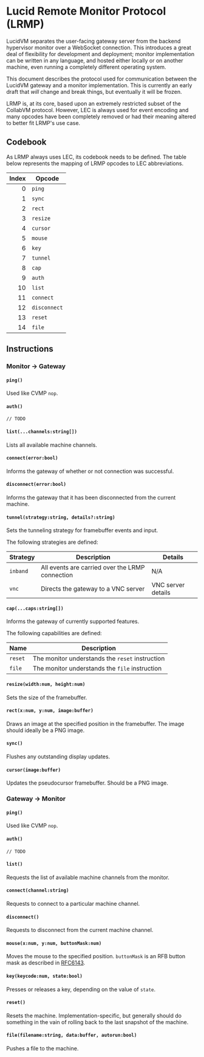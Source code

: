# Lucid Remote Monitor Protocol (LRMP)

LucidVM separates the user-facing gateway server from the backend hypervisor monitor over a WebSocket connection. This introduces a great deal of flexibility for development and deployment; monitor implementation can be written in any language, and hosted either locally or on another machine, even running a completely different operating system.

This document describes the protocol used for communication between the LucidVM gateway and a monitor implementation. This is currently an early draft that *will* change and break things, but eventually it will be frozen.

LRMP is, at its core, based upon an extremely restricted subset of the CollabVM protocol. However, LEC is always used for event encoding and many opcodes have been completely removed or had their meaning altered to better fit LRMP's use case.


## Codebook

As LRMP always uses LEC, its codebook needs to be defined. The table below represents the mapping of LRMP opcodes to LEC abbreviations.

| Index | Opcode       |
|------:|--------------|
| 0     | `ping`       |
| 1     | `sync`       |
| 2     | `rect`       |
| 3     | `resize`     |
| 4     | `cursor`     |
| 5     | `mouse`      |
| 6     | `key`        |
| 7     | `tunnel`     |
| 8     | `cap`        |
| 9     | `auth`       |
| 10    | `list`       |
| 11    | `connect`    |
| 12    | `disconnect` |
| 13    | `reset`      |
| 14    | `file`       |


## Instructions

### **Monitor -> Gateway**

#### `ping()`
Used like CVMP `nop`.

#### `auth()`
`// TODO`

#### `list(...channels:string[])`
Lists all available machine channels.

#### `connect(error:bool)`
Informs the gateway of whether or not connection was successful.

#### `disconnect(error:bool)`
Informs the gateway that it has been disconnected from the current machine.

#### `tunnel(strategy:string, details?:string)`
Sets the tunneling strategy for framebuffer events and input.

The following strategies are defined:

| Strategy | Description                                     | Details |
|----------|-------------------------------------------------|---------|
| `inband` | All events are carried over the LRMP connection | N/A     |
| `vnc`    | Directs the gateway to a VNC server  | VNC server details |

#### `cap(...caps:string[])`
Informs the gateway of currently supported features.

The following capabilities are defined:

| Name    | Description                                     |
|---------|-------------------------------------------------|
| `reset` | The monitor understands the `reset` instruction |
| `file`  | The monitor understands the `file` instruction  |

#### `resize(width:num, height:num)`
Sets the size of the framebuffer.

#### `rect(x:num, y:num, image:buffer)`
Draws an image at the specified position in the framebuffer. The image should ideally be a PNG image.

#### `sync()`
Flushes any outstanding display updates.

#### `cursor(image:buffer)`
Updates the pseudocursor framebuffer. Should be a PNG image.


### **Gateway -> Monitor**

#### `ping()`
Used like CVMP `nop`.

#### `auth()`
`// TODO`

#### `list()`
Requests the list of available machine channels from the monitor.

#### `connect(channel:string)`
Requests to connect to a particular machine channel.

#### `disconnect()`
Requests to disconnect from the current machine channel.

#### `mouse(x:num, y:num, buttonMask:num)`
Moves the mouse to the specified position. `buttonMask` is an RFB button mask as described in [RFC6143](https://www.rfc-editor.org/rfc/rfc6143.html#section-7.5.5).

#### `key(keycode:num, state:bool)`
Presses or releases a key, depending on the value of `state`.

#### `reset()`
Resets the machine. Implementation-specific, but generally should do something in the vain of rolling back to the last snapshot of the machine.

#### `file(filename:string, data:buffer, autorun:bool)`
Pushes a file to the machine.